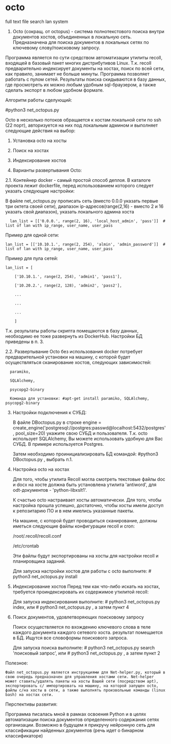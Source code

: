 # octo
full text file search lan system

1. Octo (сокращ. от octopus) - система полнотекстового поиска внутри документов хостов, объединенных в локальную сеть.
Предназначена для поиска документов в локальных сетях по ключевому слову/поисковому запросу.

Программа является по сути средством автоматизации утилиты recoll, входящей в базовый пакет многих дистрибутивов Linux.
Т.к. recoll предварительно индексирует документы на хостах, поиск по всей сети, как правило, занимает не больше минуты.
Программа позволяет работать с пулом сетей. Результаты поиска скидываются в базу данных, где просмотреть их можно любым удобным sql-браузером, а также сделать экспорт в любом удобном формате.

Алгоритм работы сделующий:

#python3 net_octopus.py 

Octo в несколько потоков обращается к хостам локальной сети по ssh (22 порт), авторизуется на них под локальным админом и выполняет следующие действия на выбор:
  1. Установка octo на хосты
  2. Поиск на хостах
  3. Индексирование хостов
  
2. Варианты развертывания Octo:

  2.1. Контейнер docker - самый простой способ деплоя. В каталоге проекта лежит dockerfile, перед использованием которого следует указать следующие настройки:
  
  В файле net_octopus.py прописать сеть (вместо 0.0.0 указать первые три октета своей сети), диапазон ip-адресов(range(2,16) - вместо 2 и 16 указать свой диапазон), указать локального админа хоста

      lan_list = [['0.0.0.', range(2, 16), 'local_host_admin', 'pass']]  # list of lan with ip_range, user_name, user_pass

  Пример для одной  сети:

    lan_list = [['10.10.1.', range(2, 254), 'almin', 'admin_password']]  # list of lan with ip_range, user_name, user_pass

  Пример для пула сетей:

    lan_list = [

        ['10.10.1.', range(2, 254), 'admin1', 'pass1'],

        ['10.20.2.', range(2, 128), 'admin2', 'pass2'],

        ...

        ...

        ...

        ]

   Т.к. результаты работы скрипта помещаются в базу данных, необходимо ее тоже развернуть из DockerHub. Настройки БД приведены в п. 3.
 
2.2. Развертывание Octo без использования docker потребует предварительной установки на машину, с которой будет осуществляться сканирование хостов, следующих  зависимостей:
      
      paramiko,

      SQLAlchemy,

      psycopg2-binary
      
      Команда для установки: #apt-get install paramiko, SQLAlchemy, psycopg2-binary

3. Настройки подключения к СУБД:
  
    В файле DBoctopus.py в строке engine = create_engine('postgresql://postgres:passwd@localhost:5432/postgres', pool_size=20) укажите свою СУБД и пользователя.
    Т.к. octo использует SQLAlchemy, Вы можете использовать удобную для Вас СУБД. В примере используется Postgres.
    
    Затем необходимо проинициализировать БД командой: #python3 DBoctopus.py , выбрать п.1.
    
4. Настройка octo на хостах
  
    Для того, чтобы утилита Recoll могла смотреть текстовые файлы doc и docx на хосте должна быть установлена утилита 'antiword', для odt-документов - 'python-libxslt1'.

    К счастью octo настраивает хосты автоматически. Для того, чтобы настройка прошла успешно, достаточно, чтобы хосты имели доступ к репозитарию ПО и в нем имелись указанные пакеты.

    На машине, с которой будет проводиться сканирование, должны иметься следующие файлы конфигурации recoll и cron:

      /root/.recoll/recoll.conf

      /etc/crontab

      Эти файлы будут экспортированы на хосты для настройки recoll и планировщика заданий.

      Для запуска настройки хостов для работы с octo выполните: # python3 net_octopus.py install
    
5. Индексирование хостов
  Перед тем как что-либо искать на хостах, требуется проиндексировать их содержимое утилитой recoll:

    Для запуска индексирования выполните: # python3 net_octopus.py index, или    # python3 net_octopus.py , а затем пункт 4

6. Поиск документов, удовлетворяющих поисковому запросу

    Поиск осуществляется по вхождению ключевого слова в теле каждого документа каждого сетевого хоста. результат помещается в БД. Ищутся все словоформы поискового запроса.

      Для запуска поиска выполните: # python3 net_octopus.py search 'поисковый запрос', или    # python3 net_octopus.py , а затем пункт 2
    
    
  Полезное:
  
    Файл net_octopus.py является инструкциями для Net-helper.py, который в свою очередь предназначен для управления хостами сети. Net-helper может ставить/удалять пакеты на хосты Вашей сети (посредством apt), экспортировать с/ импортировать на машину, на которой запущен octo, файлы с/на хосты в сети, а также выполнять произвольные команды (linux bash) на хостах сети.
  
  Перспективы развития:
  
   Программа писалась мной в рамках освоения Python и в целях автоматизации поиска документов определенного содержания сетях организации.
   Возможно в будущем я прикручу нейронную сеть для классификации найденных документов (речь идет о бинарном классификаторе)
    
    
